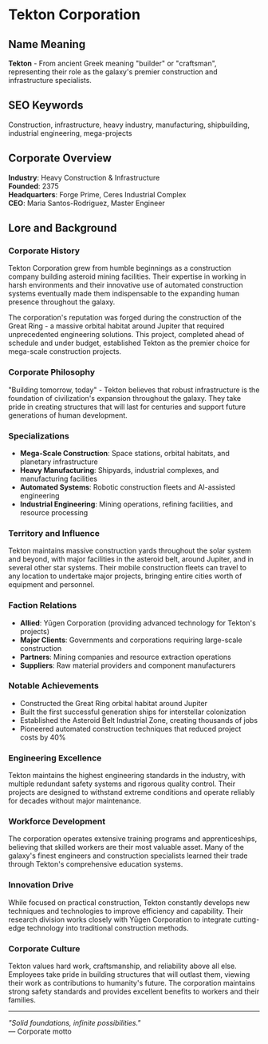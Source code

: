 # Tekton Corporation

## Name Meaning
**Tekton** - From ancient Greek meaning "builder" or "craftsman", representing their role as the galaxy's premier construction and infrastructure specialists.

## SEO Keywords
Construction, infrastructure, heavy industry, manufacturing, shipbuilding, industrial engineering, mega-projects

## Corporate Overview
**Industry**: Heavy Construction & Infrastructure  
**Founded**: 2375  
**Headquarters**: Forge Prime, Ceres Industrial Complex  
**CEO**: Maria Santos-Rodriguez, Master Engineer

## Lore and Background

### Corporate History
Tekton Corporation grew from humble beginnings as a construction company building asteroid mining facilities. Their expertise in working in harsh environments and their innovative use of automated construction systems eventually made them indispensable to the expanding human presence throughout the galaxy.

The corporation's reputation was forged during the construction of the Great Ring - a massive orbital habitat around Jupiter that required unprecedented engineering solutions. This project, completed ahead of schedule and under budget, established Tekton as the premier choice for mega-scale construction projects.

### Corporate Philosophy
"Building tomorrow, today" - Tekton believes that robust infrastructure is the foundation of civilization's expansion throughout the galaxy. They take pride in creating structures that will last for centuries and support future generations of human development.

### Specializations
- **Mega-Scale Construction**: Space stations, orbital habitats, and planetary infrastructure
- **Heavy Manufacturing**: Shipyards, industrial complexes, and manufacturing facilities
- **Automated Systems**: Robotic construction fleets and AI-assisted engineering
- **Industrial Engineering**: Mining operations, refining facilities, and resource processing

### Territory and Influence
Tekton maintains massive construction yards throughout the solar system and beyond, with major facilities in the asteroid belt, around Jupiter, and in several other star systems. Their mobile construction fleets can travel to any location to undertake major projects, bringing entire cities worth of equipment and personnel.

### Faction Relations
- **Allied**: Yūgen Corporation (providing advanced technology for Tekton's projects)
- **Major Clients**: Governments and corporations requiring large-scale construction
- **Partners**: Mining companies and resource extraction operations
- **Suppliers**: Raw material providers and component manufacturers

### Notable Achievements
- Constructed the Great Ring orbital habitat around Jupiter
- Built the first successful generation ships for interstellar colonization
- Established the Asteroid Belt Industrial Zone, creating thousands of jobs
- Pioneered automated construction techniques that reduced project costs by 40%

### Engineering Excellence
Tekton maintains the highest engineering standards in the industry, with multiple redundant safety systems and rigorous quality control. Their projects are designed to withstand extreme conditions and operate reliably for decades without major maintenance.

### Workforce Development
The corporation operates extensive training programs and apprenticeships, believing that skilled workers are their most valuable asset. Many of the galaxy's finest engineers and construction specialists learned their trade through Tekton's comprehensive education systems.

### Innovation Drive
While focused on practical construction, Tekton constantly develops new techniques and technologies to improve efficiency and capability. Their research division works closely with Yūgen Corporation to integrate cutting-edge technology into traditional construction methods.

### Corporate Culture
Tekton values hard work, craftsmanship, and reliability above all else. Employees take pride in building structures that will outlast them, viewing their work as contributions to humanity's future. The corporation maintains strong safety standards and provides excellent benefits to workers and their families.

---

*"Solid foundations, infinite possibilities."*  
— Corporate motto